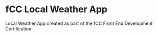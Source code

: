 # fCC Local Weather App
Local Weather App created as part of the fCC Front End Development Certification
